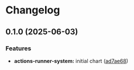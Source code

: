 # Changelog

## 0.1.0 (2025-06-03)


### Features

* **actions-runner-system:** initial chart ([ad7ae68](https://github.com/dom-lc/lc-k8s-apps/commit/ad7ae680151e08127d4f7cbdc0cb375ea1ac7714))
